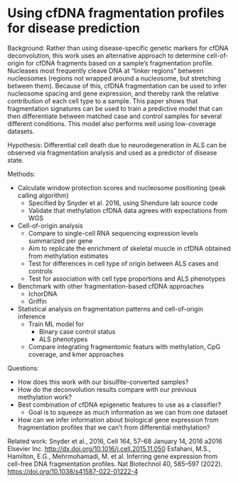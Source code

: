 # Using cfDNA fragmentation profiles for disease prediction
Background: Rather than using disease-specific genetic markers for cfDNA deconvolution, this work uses an alternative approach to determine cell-of-origin for cfDNA fragments based on a sample’s fragmentation profile. Nucleases most frequently cleave DNA at “linker regions” between nucleosomes (regions not wrapped around a nucleosome, but stretching between them). Because of this, cfDNA fragmentation can be used to infer nucleosome spacing and gene expression, and thereby rank the relative contribution of each cell type to a sample. This paper shows that fragmentation signatures can be used to train a predictive model that can then differentiate between matched case and control samples for several different conditions. This model also performs well using low-coverage datasets.

Hypothesis: Differential cell death due to neurodegeneration in ALS can be observed via fragmentation analysis and used as a predictor of disease state.

Methods:  
- Calculate window protection scores and nucleosome positioning (peak calling algorithm)  
    - Specified by Snyder et al. 2016, using Shendure lab source code  
    - Validate that methylation cfDNA data agrees with expectations from WGS  
- Cell-of-origin analysis  
    - Compare to single-cell RNA sequencing expression levels summarized per gene
    - Aim to replicate the enrichment of skeletal muscle in cfDNA obtained from methylation estimates
    - Test for differences in cell type of origin between ALS cases and controls
    - Test for association with cell type proportions and ALS phenotypes
- Benchmark with other fragmentation-based cfDNA approaches
    - IchorDNA
    - Griffin
- Statistical analysis on fragmentation patterns and cell-of-origin inference
    - Train ML model for
        - Binary case control status
        - ALS phenotypes 
    - Compare integrating fragmentomic featurs with methylation, CpG coverage, and kmer approaches 

Questions:
- How does this work with our bisulfite-converted samples?
- How do the deconvolution results compare with our previous methylation work?
- Best combination of cfDNA epigenetic features to use as a classifier?
    - Goal is to squeeze as much information as we can from one dataset
- How can we infer information about biological gene expression from fragmentation profiles that we can’t from differential methylation?

Related work:
Snyder et al., 2016, Cell 164, 57–68 January 14, 2016 a2016 Elsevier Inc. http://dx.doi.org/10.1016/j.cell.2015.11.050
Esfahani, M.S., Hamilton, E.G., Mehrmohamadi, M. et al. Inferring gene expression from cell-free DNA fragmentation profiles. Nat Biotechnol 40, 585–597 (2022). https://doi.org/10.1038/s41587-022-01222-4

